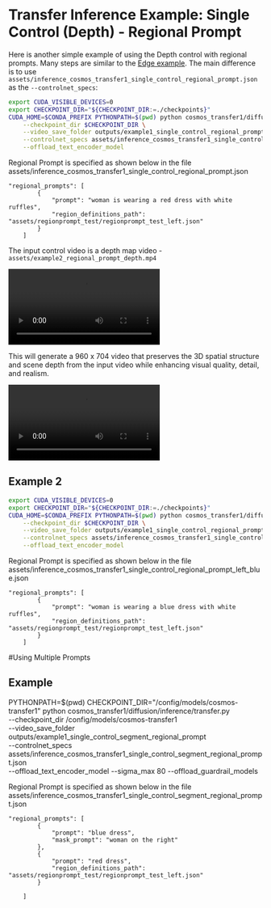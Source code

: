# Transfer Inference Example: Single Control (Depth) - Regional Prompt

Here is another simple example of using the Depth control with regional prompts. Many steps are similar to the [Edge example](/examples/inference_cosmos_transfer1_7b.md#example-1-single-control-edge). The main difference is to use `assets/inference_cosmos_transfer1_single_control_regional_prompt.json` as the `--controlnet_specs`:

```bash
export CUDA_VISIBLE_DEVICES=0
export CHECKPOINT_DIR="${CHECKPOINT_DIR:=./checkpoints}"
CUDA_HOME=$CONDA_PREFIX PYTHONPATH=$(pwd) python cosmos_transfer1/diffusion/inference/transfer.py \
    --checkpoint_dir $CHECKPOINT_DIR \
    --video_save_folder outputs/example1_single_control_regional_prompt \
    --controlnet_specs assets/inference_cosmos_transfer1_single_control_regional_prompt.json \
    --offload_text_encoder_model
```

Regional Prompt is specified as shown below in the file assets/inference_cosmos_transfer1_single_control_regional_prompt.json

```
"regional_prompts": [
        {
            "prompt": "woman is wearing a red dress with white ruffles",
            "region_definitions_path": "assets/regionprompt_test/regionprompt_test_left.json"
        }
    ]
```

The input control video is a depth map video - `assets/example2_regional_prompt_depth.mp4`

<video src="https://github.com/user-attachments/assets/14bf6d57-b200-45d0-add7-4f20b68b939b">
  Your browser does not support the video tag.
</video>

This will generate a 960 x 704 video that preserves the 3D spatial structure and scene depth from the input video while enhancing visual quality, detail, and realism.

<video src="https://github.com/user-attachments/assets/0e09caba-3550-45c4-95ce-28ca0af22d25">
  Your browser does not support the video tag.
</video>


## Example 2
```bash
export CUDA_VISIBLE_DEVICES=0
export CHECKPOINT_DIR="${CHECKPOINT_DIR:=./checkpoints}"
CUDA_HOME=$CONDA_PREFIX PYTHONPATH=$(pwd) python cosmos_transfer1/diffusion/inference/transfer.py \
    --checkpoint_dir $CHECKPOINT_DIR \
    --video_save_folder outputs/example1_single_control_regional_prompt \
    --controlnet_specs assets/inference_cosmos_transfer1_single_control_regional_prompt_left_blue.json \
    --offload_text_encoder_model
```

Regional Prompt is specified as shown below in the file assets/inference_cosmos_transfer1_single_control_regional_prompt_left_blue.json

```
"regional_prompts": [
        {
            "prompt": "woman is wearing a blue dress with white ruffles",
            "region_definitions_path": "assets/regionprompt_test/regionprompt_test_left.json"
        }
    ]
```


#Using Multiple Prompts

## Example

PYTHONPATH=$(pwd) CHECKPOINT_DIR="/config/models/cosmos-transfer1" python cosmos_transfer1/diffusion/inference/transfer.py \
    --checkpoint_dir /config/models/cosmos-transfer1 \
    --video_save_folder outputs/example1_single_control_segment_regional_prompt \
    --controlnet_specs assets/inference_cosmos_transfer1_single_control_segment_regional_prompt.json \
    --offload_text_encoder_model --sigma_max 80 --offload_guardrail_models

Regional Prompt is specified as shown below in the file assets/inference_cosmos_transfer1_single_control_segment_regional_prompt.json

```
"regional_prompts": [
        {
            "prompt": "blue dress",
            "mask_prompt": "woman on the right"
        },
        {
            "prompt": "red dress",
            "region_definitions_path": "assets/regionprompt_test/regionprompt_test_left.json"
        }

    ]
```
